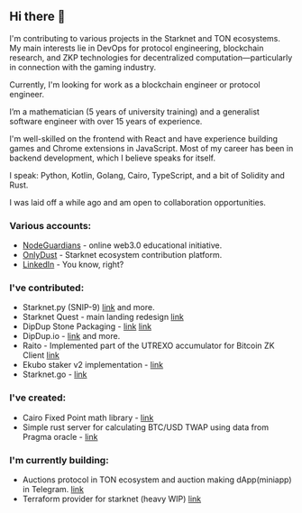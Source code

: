 ## Hi there 👋

I'm contributing to various projects in the Starknet and TON ecosystems. My main interests lie in DevOps for protocol engineering, blockchain research, and ZKP technologies for decentralized computation—particularly in connection with the gaming industry.

Currently, I'm looking for work as a blockchain engineer or protocol engineer.

I’m a mathematician (5 years of university training) and a generalist software engineer with over 15 years of experience.

I'm well-skilled on the frontend with React and have experience building games and Chrome extensions in JavaScript. Most of my career has been in backend development, which I believe speaks for itself.

I speak: Python, Kotlin, Golang, Cairo, TypeScript, and a bit of Solidity and Rust.

I was laid off a while ago and am open to collaboration opportunities.

### Various accounts:
- [NodeGuardians](https://nodeguardians.io/character/baitcode) - online web3.0 educational initiative.
- [OnlyDust](https://app.onlydust.com/u/baitcode) - Starknet ecosystem contribution platform.
- [LinkedIn](https://www.linkedin.com/in/batiyiv) - You know, right?

### I've contributed:
- Starknet.py (SNIP-9) [link](https://github.com/software-mansion/starknet.py/pull/1530) and more.
- Starknet Quest - main landing redesign [link](https://github.com/software-mansion/starknet.py/pull/1530)
- DipDup Stone Packaging - [link](https://github.com/dipdup-io/stone-packaging/pull/66) [link](https://github.com/dipdup-io/stone-packaging/pull/85)
- DipDup.io - [link](https://github.com/dipdup-io/dipdup/pull/1202) and more.
- Raito - Implemented part of the UTREXO accumulator for Bitcoin ZK Client [link](https://github.com/keep-starknet-strange/raito/pull/283) 
- Ekubo staker v2 implementation - [link](https://github.com/EkuboProtocol/governance/pull/67)
- Starknet.go - [link](https://github.com/NethermindEth/starknet.go/issues/655)

### I've created:
- Cairo Fixed Point math library - [link](https://github.com/baitcode/cairo-fixed-point-arithmetic)
- Simple rust server for calculating BTC/USD TWAP using data from Pragma oracle - [link](https://github.com/baitcode/twapper)

### I'm currently building:
- Auctions protocol in TON ecosystem and auction making dApp(miniapp) in Telegram. [link](https://ton-auctions.github.io/)
- Terraform provider for starknet (heavy WIP) [link](https://github.com/starknet-devops/terraform-provider-starknet)

<!--
**baitcode/baitcode** is a ✨ _special_ ✨ repository because its `README.md` (this file) appears on your GitHub profile.

Here are some ideas to get you started:

- 🔭 I’m currently working on ...
- 🌱 I’m currently learning ...
- 👯 I’m looking to collaborate on ...
- 🤔 I’m looking for help with ...
- 💬 Ask me about ...
- 📫 How to reach me: ...
- 😄 Pronouns: ...
- ⚡ Fun fact: ...
-->
